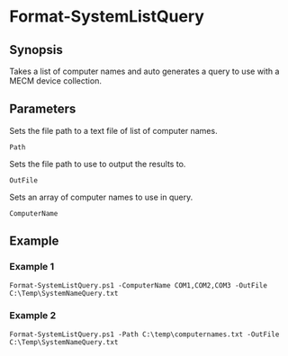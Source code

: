 
# Format-SystemListQuery

## Synopsis
Takes a list of computer names and auto generates a query to use with a MECM device collection. 

## Parameters

Sets the file path to a text file of list of computer names. 

```
Path
```
Sets the file path to use to output the results to.

```
OutFile
```

Sets an array of computer names to use in query.

```
ComputerName
```

## Example

### Example 1
```
Format-SystemListQuery.ps1 -ComputerName COM1,COM2,COM3 -OutFile C:\Temp\SystemNameQuery.txt
```

### Example 2
```
Format-SystemListQuery.ps1 -Path C:\temp\computernames.txt -OutFile C:\Temp\SystemNameQuery.txt
```

